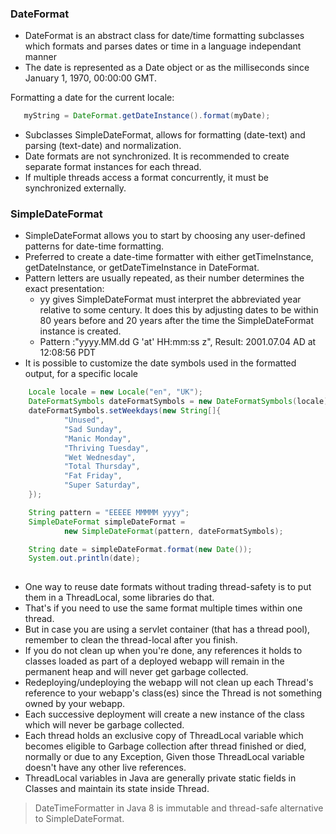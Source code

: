 ### DateFormat 
- DateFormat is an abstract class for date/time formatting subclasses which formats and parses dates or time in a 
language independant manner
- The date is represented as a Date object or as the milliseconds since January 1, 1970, 00:00:00 GMT. 

Formatting a date for the current locale:

```java
   myString = DateFormat.getDateInstance().format(myDate);
```
- Subclasses SimpleDateFormat, allows for formatting (date\-text) and parsing (text\-date) and normalization.
- Date formats are not synchronized. It is recommended to create separate format instances for each thread. 
- If multiple threads access a format concurrently, it must be synchronized externally.

### SimpleDateFormat
- SimpleDateFormat allows you to start by choosing any user-defined patterns for date-time formatting. 
- Preferred to create a date-time formatter with either getTimeInstance, getDateInstance, or getDateTimeInstance in DateFormat.
- Pattern letters are usually repeated, as their number determines the exact presentation: 
    - yy gives SimpleDateFormat must interpret the abbreviated year relative to some century. 
     It does this by adjusting dates to be within 80 years before and 20 years after the time the SimpleDateFormat instance is created.
    - Pattern :"yyyy.MM.dd G 'at' HH:mm:ss z", Result: 2001.07.04 AD at 12:08:56 PDT
- It is possible to customize the date symbols used in the formatted output, for a specific locale

```java
    Locale locale = new Locale("en", "UK");
    DateFormatSymbols dateFormatSymbols = new DateFormatSymbols(locale);
    dateFormatSymbols.setWeekdays(new String[]{
            "Unused",
            "Sad Sunday",
            "Manic Monday",
            "Thriving Tuesday",
            "Wet Wednesday",
            "Total Thursday",
            "Fat Friday",
            "Super Saturday",
    });

    String pattern = "EEEEE MMMMM yyyy";
    SimpleDateFormat simpleDateFormat =
            new SimpleDateFormat(pattern, dateFormatSymbols);

    String date = simpleDateFormat.format(new Date());
    System.out.println(date);
    
```
- One way to reuse date formats without trading thread-safety is to put them in a ThreadLocal, some libraries do that. 
- That's if you need to use the same format multiple times within one thread. 
- But in case you are using a servlet container (that has a thread pool), remember to clean the thread-local after you finish.
- If you do not clean up when you're done, any references it holds to classes loaded as part of a deployed webapp will remain in the permanent heap and will never get garbage collected. 
- Redeploying/undeploying the webapp will not clean up each Thread's reference to your webapp's class(es) since the Thread is not something owned by your webapp. 
- Each successive deployment will create a new instance of the class which will never be garbage collected.
- Each thread holds an exclusive copy of ThreadLocal variable which becomes eligible to Garbage collection after thread finished or died, 
  normally or due to any Exception, Given those ThreadLocal variable doesn't have any other live references.
- ThreadLocal variables in Java are generally private static fields in Classes and maintain its state inside Thread.

> DateTimeFormatter in Java 8 is immutable and thread-safe alternative to SimpleDateFormat.



